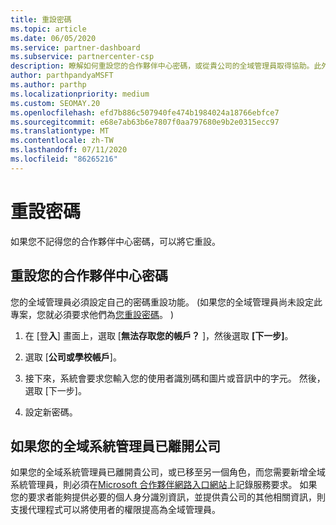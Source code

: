 ```yaml
---
title: 重設密碼
ms.topic: article
ms.date: 06/05/2020
ms.service: partner-dashboard
ms.subservice: partnercenter-csp
description: 瞭解如何重設您的合作夥伴中心密碼，或從貴公司的全域管理員取得協助。此外，請瞭解如何新增合作夥伴中心的全域管理員。
author: parthpandyaMSFT
ms.author: parthp
ms.localizationpriority: medium
ms.custom: SEOMAY.20
ms.openlocfilehash: efd7b886c507940fe474b1984024a18766ebfce7
ms.sourcegitcommit: e68e7ab63b6e7807f0aa797680e9b2e0315ecc97
ms.translationtype: MT
ms.contentlocale: zh-TW
ms.lasthandoff: 07/11/2020
ms.locfileid: "86265216"
---
```

# <a name="reset-my-password"></a>重設密碼

如果您不記得您的合作夥伴中心密碼，可以將它重設。

## <a name="to-reset-your-partner-center-password"></a>重設您的合作夥伴中心密碼

您的全域管理員必須設定自己的密碼重設功能。  (如果您的全域管理員尚未設定此專案，您就必須要求他們為[您重設密碼](reset-a-user-password.md)。 ) 

1. 在 [登**入**] 畫面上，選取 [**無法存取您的帳戶？** ]，然後選取 **[下一步]**。

2. 選取 [**公司或學校帳戶**]。

3. 接下來，系統會要求您輸入您的使用者識別碼和圖片或音訊中的字元。 然後，選取 [下一步]。

4. 設定新密碼。

## <a name="if-your-global-admin-has-left-the-company"></a>如果您的全域系統管理員已離開公司

如果您的全域系統管理員已離開貴公司，或已移至另一個角色，而您需要新增全域系統管理員，則必須在[Microsoft 合作夥伴網路入口網站](https://partner.microsoft.com/commercial#/)上記錄服務要求。 如果您的要求者能夠提供必要的個人身分識別資訊，並提供貴公司的其他相關資訊，則支援代理程式可以將使用者的權限提高為全域管理員。
